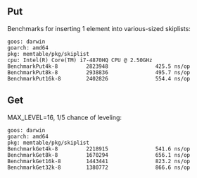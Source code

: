 ## Put
Benchmarks for inserting 1 element into various-sized skiplists:
```
goos: darwin
goarch: amd64
pkg: memtable/pkg/skiplist
cpu: Intel(R) Core(TM) i7-4870HQ CPU @ 2.50GHz
BenchmarkPut4k-8         2823948               425.5 ns/op
BenchmarkPut8k-8         2938836               495.7 ns/op
BenchmarkPut16k-8        2402826               554.4 ns/op

```

## Get
MAX_LEVEL=16, 1/5 chance of leveling:
```
goos: darwin
goarch: amd64
pkg: memtable/pkg/skiplist
BenchmarkGet4k-8         2218915               541.6 ns/op
BenchmarkGet8k-8         1670294               656.1 ns/op
BenchmarkGet16k-8        1443441               823.2 ns/op
BenchmarkGet32k-8        1380772               866.6 ns/op
```
